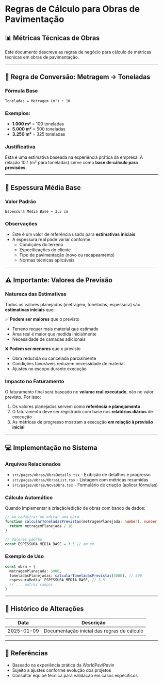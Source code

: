 # Regras de Cálculo para Obras de Pavimentação

## 📊 Métricas Técnicas de Obras

Este documento descreve as regras de negócio para cálculo de métricas técnicas em obras de pavimentação.

---

## 🔢 Regra de Conversão: Metragem → Toneladas

### Fórmula Base
```
Toneladas = Metragem (m²) ÷ 10
```

### Exemplos:
- **1.000 m²** = 100 toneladas
- **5.000 m²** = 500 toneladas
- **3.250 m²** = 325 toneladas

### Justificativa
Esta é uma estimativa baseada na experiência prática da empresa. A relação 10:1 (m² para toneladas) serve como **base de cálculo para previsões**.

---

## 📏 Espessura Média Base

### Valor Padrão
```
Espessura Média Base = 3,5 cm
```

### Observações
- Este é um valor de referência usado para **estimativas iniciais**
- A espessura real pode variar conforme:
  - Condições do terreno
  - Especificações do cliente
  - Tipo de pavimentação (novo ou recapeamento)
  - Normas técnicas aplicáveis

---

## ⚠️ Importante: Valores de Previsão

### Natureza das Estimativas
Todos os valores planejados (metragem, toneladas, espessura) são **estimativas iniciais** que:

✅ **Podem ser maiores** que o previsto
- Terreno requer mais material que estimado
- Área real é maior que medida inicialmente
- Necessidade de camadas adicionais

❌ **Podem ser menores** que o previsto
- Obra reduzida ou cancelada parcialmente
- Condições favoráveis reduzem necessidade de material
- Ajustes no escopo durante execução

### Impacto no Faturamento
O faturamento final será baseado no **volume real executado**, não no valor previsto. Por isso:

1. Os valores planejados servem como **referência e planejamento**
2. O faturamento deve ser registrado com base nos **relatórios diários** de execução
3. As métricas de progresso mostram a execução **em relação à previsão inicial**

---

## 💻 Implementação no Sistema

### Arquivos Relacionados
- `src/pages/obras/ObraDetails.tsx` - Exibição de detalhes e progresso
- `src/pages/obras/ObrasList.tsx` - Listagem com métricas resumidas
- `src/pages/obras/NovaObra.tsx` - Formulário de criação (aplicar fórmulas)

### Cálculo Automático
Quando implementar a criação/edição de obras com banco de dados:

```typescript
// Ao cadastrar ou editar uma obra
function calcularToneladasPrevistas(metragemPlanejada: number): number {
  return metragemPlanejada / 10
}

// Valores padrão
const ESPESSURA_MEDIA_BASE = 3.5 // em cm
```

### Exemplo de Uso
```typescript
const obra = {
  metragemPlanejada: 5000,
  toneladasPlanejadas: calcularToneladasPrevistas(5000), // 500
  espessuraMedia: ESPESSURA_MEDIA_BASE, // 3.5
  // ... outros campos
}
```

---

## 📝 Histórico de Alterações

| Data | Descrição |
|------|-----------|
| 2025-01-09 | Documentação inicial das regras de cálculo |

---

## 🔗 Referências

- Baseado na experiência prática da WorldPav/Pavin
- Sujeito a ajustes conforme evolução dos projetos
- Consultar equipe técnica para validação em casos específicos


